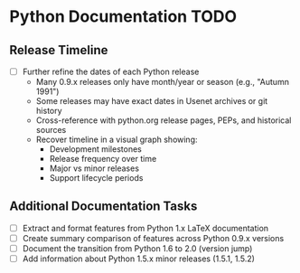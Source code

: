 # Python Documentation TODO

## Release Timeline

- [ ] Further refine the dates of each Python release
  - Many 0.9.x releases only have month/year or season (e.g., "Autumn 1991")
  - Some releases may have exact dates in Usenet archives or git history
  - Cross-reference with python.org release pages, PEPs, and historical sources
  - Recover timeline in a visual graph showing:
    - Development milestones
    - Release frequency over time
    - Major vs minor releases
    - Support lifecycle periods

## Additional Documentation Tasks

- [ ] Extract and format features from Python 1.x LaTeX documentation
- [ ] Create summary comparison of features across Python 0.9.x versions
- [ ] Document the transition from Python 1.6 to 2.0 (version jump)
- [ ] Add information about Python 1.5.x minor releases (1.5.1, 1.5.2)
